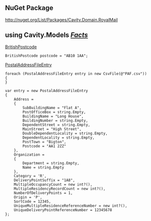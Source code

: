 ## NuGet Package ##

http://nuget.org/List/Packages/Cavity.Domain.RoyalMail

## using Cavity.Models _[Facts](http://code.google.com/p/cavity/source/browse/#svn%2Ftrunk%2Fsrc%2FCavity%20Domain%20(Royal%20Mail)%2FClass%20Libraries%2FDomain.RoyalMail.Facts%2FModels)_ ##

[BritishPostcode](http://code.google.com/p/cavity/source/browse/trunk/src/Cavity%20Domain%20(Royal%20Mail)/Class%20Libraries/Domain.RoyalMail/Models/BritishPostcode.cs)

```
BritishPostcode postcode = "AB10 1AA";
```

[PostalAddressFileEntry](http://code.google.com/p/cavity/source/browse/trunk/src/Cavity%20Domain%20(Royal%20Mail)/Class%20Libraries/Domain.RoyalMail/Models/PostalAddressFileEntry.cs)

```
foreach (PostalAddressFileEntry entry in new CsvFile(@"PAF.csv"))
{
}
```

```
var entry = new PostalAddressFileEntry
{
    Address =
    {
        SubBuildingName = "Flat A",
        PostOfficeBox = string.Empty,
        BuildingName = "Long House",
        BuildingNumber = string.Empty,
        DependentStreet = string.Empty,
        MainStreet = "High Street",
        DoubleDependentLocality = string.Empty,
        DependentLocality = string.Empty,
        PostTown = "Bigton",
        Postcode = "AA1 2ZZ"
    },
    Organization = 
    {
        Department = string.Empty,
        Name = string.Empty
    },
    Category = 'R',
    DeliveryPointSuffix = "1A8",
    MultipleOccupancyCount = new int?(),
    MultipleResidencyRecordCount = new int?(),
    NumberOfDeliveryPoints = 1,
    Origin = 'P',
    SortCode = 12345,
    UniqueMultipleResidenceReferenceNumber = new int?(),
    UniqueDeliveryPointReferenceNumber = 12345678
};
```